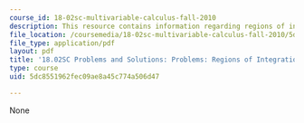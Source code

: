 ```yaml
---
course_id: 18-02sc-multivariable-calculus-fall-2010
description: This resource contains information regarding regions of integration.
file_location: /coursemedia/18-02sc-multivariable-calculus-fall-2010/5dc8551962fec09ae8a45c774a506d47_MIT18_02SC_pb_48_comb.pdf
file_type: application/pdf
layout: pdf
title: '18.02SC Problems and Solutions: Problems: Regions of Integration'
type: course
uid: 5dc8551962fec09ae8a45c774a506d47

---
```

None